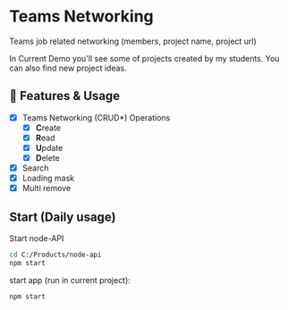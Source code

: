 # Teams Networking

Teams job related networking (members, project name, project url)

In Current Demo you'll see some of projects created by my students. You can also find new project ideas.

## 💠 Features & Usage

- [x] Teams Networking (CRUD\*) Operations
  - [x] **C**reate
  - [x] **R**ead
  - [x] **U**pdate
  - [x] **D**elete
- [x] Search
- [x] Loading mask
- [x] Multi remove

## Start (Daily usage)

Start node-API

```sh
cd C:/Products/node-api
npm start
```

start app (run in current project):

```sh
npm start
```
